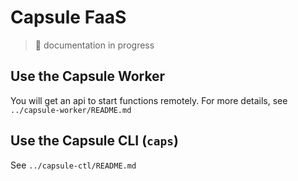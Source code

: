 # Capsule FaaS
> 🚧 documentation in progress

## Use the Capsule Worker

You will get an api to start functions remotely. For more details, see `../capsule-worker/README.md`

## Use the Capsule CLI (`caps`)

See `../capsule-ctl/README.md`

